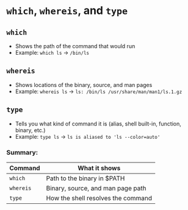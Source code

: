 # `which`, `whereis`, and `type`

## `which`
- Shows the path of the command that would run
- Example: `which ls` → `/bin/ls`

## `whereis`
- Shows locations of the binary, source, and man pages
- Example: `whereis ls` → `ls: /bin/ls /usr/share/man/man1/ls.1.gz`

## `type`
- Tells you what kind of command it is (alias, shell built-in, function, binary, etc.)
- Example: `type ls` → `ls is aliased to 'ls --color=auto'`

### Summary:
| Command   | What it shows                     |
|-----------|-----------------------------------|
| `which`   | Path to the binary in $PATH       |
| `whereis` | Binary, source, and man page path |
| `type`    | How the shell resolves the command|

